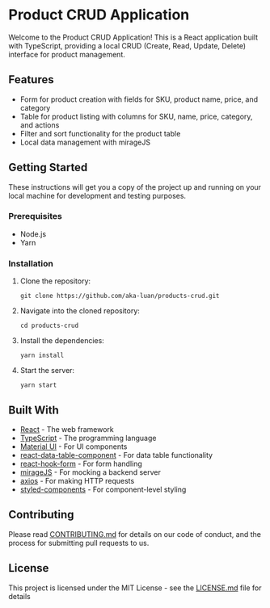 # Product CRUD Application

Welcome to the Product CRUD Application! This is a React application built with TypeScript, providing a local CRUD (Create, Read, Update, Delete) interface for product management.

## Features

- Form for product creation with fields for SKU, product name, price, and category
- Table for product listing with columns for SKU, name, price, category, and actions
- Filter and sort functionality for the product table
- Local data management with mirageJS

## Getting Started

These instructions will get you a copy of the project up and running on your local machine for development and testing purposes.

### Prerequisites

- Node.js
- Yarn

### Installation

1. Clone the repository:
   ```
   git clone https://github.com/aka-luan/products-crud.git
   ```
2. Navigate into the cloned repository:
   ```
   cd products-crud
   ```
3. Install the dependencies:
   ```
   yarn install
   ```
4. Start the server:
   ```
   yarn start
   ```

## Built With

- [React](https://reactjs.org/) - The web framework
- [TypeScript](https://www.typescriptlang.org/) - The programming language
- [Material UI](https://material-ui.com/) - For UI components
- [react-data-table-component](https://jbetancur.github.io/react-data-table-component/) - For data table functionality
- [react-hook-form](https://react-hook-form.com/) - For form handling
- [mirageJS](https://miragejs.com/) - For mocking a backend server
- [axios](https://axios-http.com/) - For making HTTP requests
- [styled-components](https://styled-components.com/) - For component-level styling

## Contributing

Please read [CONTRIBUTING.md](CONTRIBUTING.md) for details on our code of conduct, and the process for submitting pull requests to us.

## License

This project is licensed under the MIT License - see the [LICENSE.md](LICENSE.md) file for details
